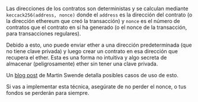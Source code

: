 Las direcciones de los contratos son deterministas y se calculan mediante `keccack256(address, nonce)` donde el `address` es la dirección del contrato (o la dirección ethereum que creó la transacción) y `nonce` es el número de contratos que el contrato en sí ha generado (o el nonce de la transacción, para transacciones regulares).

Debido a esto, uno puede enviar ether a una dirección predeterminada (que no tiene clave privada) y luego crear un contrato en esa dirección que recupera el ether. Esta es una forma no intuitiva y algo secreta de almacenar (peligrosamente) ether sin tener una clave privada.

Un [blog post](http://martin.swende.se/blog/Ethereum_quirks_and_vulns.html) de Martin Swende detalla posibles casos de uso de esto.

Si vas a implementar esta técnica, asegúrate de no perder el nonce, o tus fondos se perderán para siempre.
